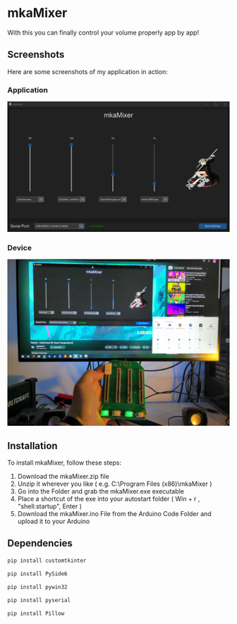 # mkaMixer

With this you can finally control your volume properly app by app!

## Screenshots

Here are some screenshots of my application in action:

### Application

![Application](Images/Application.png)

### Device

![Device](Images/Device.jpeg)

## Installation

To install mkaMixer, follow these steps:

1. Download the mkaMixer.zip file
2. Unzip it wherever you like ( e.g. C:\Program Files (x86)\mkaMixer )
3. Go into the Folder and grab the mkaMixer.exe executable
4. Place a shortcut of the exe into your autostart folder ( Win + r , "shell:startup", Enter )
5. Download the mkaMixer.ino File from the Arduino Code Folder and upload it to your Arduino

## Dependencies
```shell
pip install customtkinter
```
```shell
pip install PySide6
```
```shell
pip install pywin32
```
```shell
pip install pyserial
```
```shell
pip install Pillow
```
